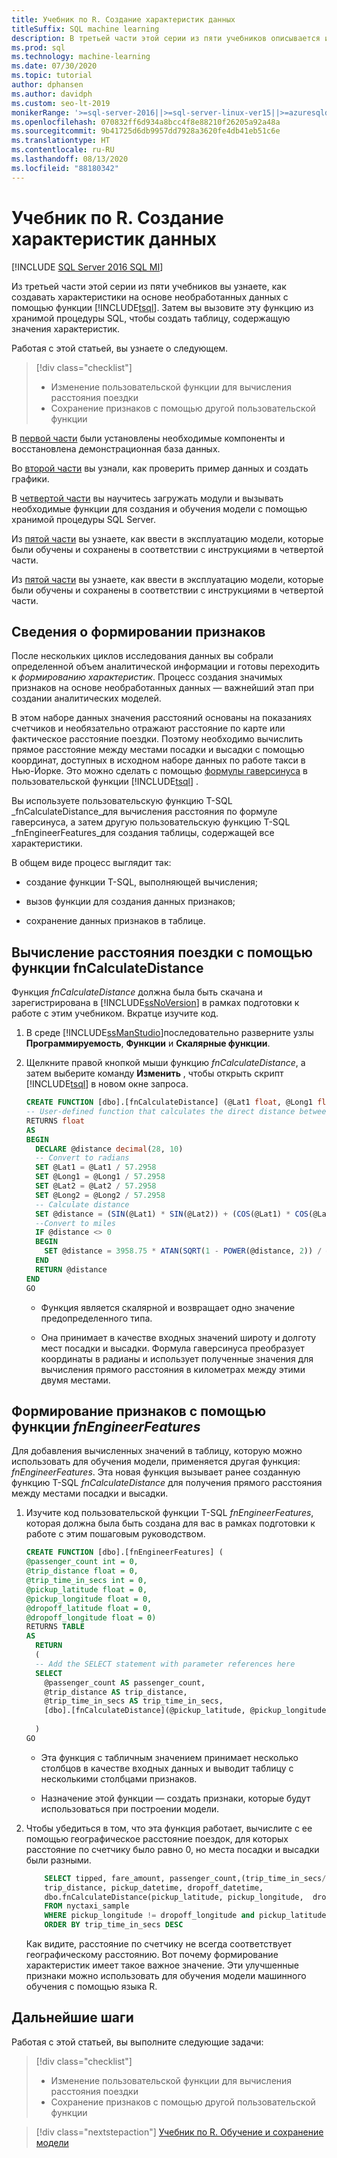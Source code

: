 ```yaml
---
title: Учебник по R. Создание характеристик данных
titleSuffix: SQL machine learning
description: В третьей части этой серии из пяти учебников описывается использование функции T-SQL для создания и хранения признаков из примера данных с помощью машинного обучения SQL.
ms.prod: sql
ms.technology: machine-learning
ms.date: 07/30/2020
ms.topic: tutorial
author: dphansen
ms.author: davidph
ms.custom: seo-lt-2019
monikerRange: '>=sql-server-2016||>=sql-server-linux-ver15||>=azuresqldb-mi-current||=sqlallproducts-allversions'
ms.openlocfilehash: 070832ff6d934a8bcc4f8e88210f26205a92a48a
ms.sourcegitcommit: 9b41725d6db9957dd7928a3620fe4db41eb51c6e
ms.translationtype: HT
ms.contentlocale: ru-RU
ms.lasthandoff: 08/13/2020
ms.locfileid: "88180342"
---
```

# <a name="r-tutorial-create-data-features"></a>Учебник по R. Создание характеристик данных
[!INCLUDE [SQL Server 2016 SQL MI](../../includes/applies-to-version/sqlserver2016-asdbmi.md)]

Из третьей части этой серии из пяти учебников вы узнаете, как создавать характеристики на основе необработанных данных с помощью функции [!INCLUDE[tsql](../../includes/tsql-md.md)]. Затем вы вызовите эту функцию из хранимой процедуры SQL, чтобы создать таблицу, содержащую значения характеристик.

Работая с этой статьей, вы узнаете о следующем.

> [!div class="checklist"]
> + Изменение пользовательской функции для вычисления расстояния поездки
> + Сохранение признаков с помощью другой пользовательской функции

В [первой части](r-taxi-classification-introduction.md) были установлены необходимые компоненты и восстановлена демонстрационная база данных.

Во [второй части](r-taxi-classification-explore-data.md) вы узнали, как проверить пример данных и создать графики.

В [четвертой части](r-taxi-classification-train-model.md) вы научитесь загружать модули и вызывать необходимые функции для создания и обучения модели с помощью хранимой процедуры SQL Server.

Из [пятой части](r-taxi-classification-deploy-model.md) вы узнаете, как ввести в эксплуатацию модели, которые были обучены и сохранены в соответствии с инструкциями в четвертой части.

Из [пятой части](sqldev-py6-operationalize-the-model.md) вы узнаете, как ввести в эксплуатацию модели, которые были обучены и сохранены в соответствии с инструкциями в четвертой части.

## <a name="about-feature-engineering"></a>Сведения о формировании признаков

После нескольких циклов исследования данных вы собрали определенной объем аналитической информации и готовы переходить к *формированию характеристик*. Процесс создания значимых признаков на основе необработанных данных — важнейший этап при создании аналитических моделей.

В этом наборе данных значения расстояний основаны на показаниях счетчиков и необязательно отражают расстояние по карте или фактическое расстояние поездки. Поэтому необходимо вычислить прямое расстояние между местами посадки и высадки с помощью координат, доступных в исходном наборе данных по работе такси в Нью-Йорке. Это можно сделать с помощью [формулы гаверсинуса](https://en.wikipedia.org/wiki/Haversine_formula) в пользовательской функции [!INCLUDE[tsql](../../includes/tsql-md.md)] .

Вы используете пользовательскую функцию T-SQL _fnCalculateDistance_для вычисления расстояния по формуле гаверсинуса, а затем другую пользовательскую функцию T-SQL _fnEngineerFeatures_для создания таблицы, содержащей все характеристики.

В общем виде процесс выглядит так:

+ создание функции T-SQL, выполняющей вычисления;

+ вызов функции для создания данных признаков;

+ сохранение данных признаков в таблице.

## <a name="calculate-trip-distance-using-fncalculatedistance"></a>Вычисление расстояния поездки с помощью функции fnCalculateDistance

Функция _fnCalculateDistance_ должна была быть скачана и зарегистрирована в [!INCLUDE[ssNoVersion](../../includes/ssnoversion-md.md)] в рамках подготовки к работе с этим учебником. Вкратце изучите код.
  
1. В среде [!INCLUDE[ssManStudio](../../includes/ssmanstudio-md.md)]последовательно разверните узлы **Программируемость**, **Функции** и **Скалярные функции**.   

2. Щелкните правой кнопкой мыши функцию _fnCalculateDistance_, а затем выберите команду **Изменить** , чтобы открыть скрипт [!INCLUDE[tsql](../../includes/tsql-md.md)] в новом окне запроса.
  
   ```sql
   CREATE FUNCTION [dbo].[fnCalculateDistance] (@Lat1 float, @Long1 float, @Lat2 float, @Long2 float)  
   -- User-defined function that calculates the direct distance between two geographical coordinates.  
   RETURNS float  
   AS  
   BEGIN  
     DECLARE @distance decimal(28, 10)  
     -- Convert to radians  
     SET @Lat1 = @Lat1 / 57.2958  
     SET @Long1 = @Long1 / 57.2958  
     SET @Lat2 = @Lat2 / 57.2958  
     SET @Long2 = @Long2 / 57.2958  
     -- Calculate distance  
     SET @distance = (SIN(@Lat1) * SIN(@Lat2)) + (COS(@Lat1) * COS(@Lat2) * COS(@Long2 - @Long1))  
     --Convert to miles  
     IF @distance <> 0  
     BEGIN  
       SET @distance = 3958.75 * ATAN(SQRT(1 - POWER(@distance, 2)) / @distance);  
     END  
     RETURN @distance  
   END
   GO
   ```
  
   + Функция является скалярной и возвращает одно значение предопределенного типа.
  
   + Она принимает в качестве входных значений широту и долготу мест посадки и высадки. Формула гаверсинуса преобразует координаты в радианы и использует полученные значения для вычисления прямого расстояния в километрах между этими двумя местами.

## <a name="generate-the-features-using-_fnengineerfeatures_"></a>Формирование признаков с помощью функции _fnEngineerFeatures_

Для добавления вычисленных значений в таблицу, которую можно использовать для обучения модели, применяется другая функция: _fnEngineerFeatures_. Эта новая функция вызывает ранее созданную функцию T-SQL _fnCalculateDistance_ для получения прямого расстояния между местами посадки и высадки. 

1. Изучите код пользовательской функции T-SQL _fnEngineerFeatures_, которая должна была быть создана для вас в рамках подготовки к работе с этим пошаговым руководством.
  
   ```sql
   CREATE FUNCTION [dbo].[fnEngineerFeatures] (  
   @passenger_count int = 0,  
   @trip_distance float = 0,  
   @trip_time_in_secs int = 0,  
   @pickup_latitude float = 0,  
   @pickup_longitude float = 0,  
   @dropoff_latitude float = 0,  
   @dropoff_longitude float = 0)  
   RETURNS TABLE  
   AS
     RETURN
     (
     -- Add the SELECT statement with parameter references here
     SELECT
       @passenger_count AS passenger_count,
       @trip_distance AS trip_distance,
       @trip_time_in_secs AS trip_time_in_secs,
       [dbo].[fnCalculateDistance](@pickup_latitude, @pickup_longitude, @dropoff_latitude, @dropoff_longitude) AS direct_distance
  
     )
   GO
   ```

   + Эта функция с табличным значением принимает несколько столбцов в качестве входных данных и выводит таблицу с несколькими столбцами признаков.

   + Назначение этой функции — создать признаки, которые будут использоваться при построении модели.

2. Чтобы убедиться в том, что эта функция работает, вычислите с ее помощью географическое расстояние поездок, для которых расстояние по счетчику было равно 0, но места посадки и высадки были разными.
  
   ```sql
       SELECT tipped, fare_amount, passenger_count,(trip_time_in_secs/60) as TripMinutes,
       trip_distance, pickup_datetime, dropoff_datetime,
       dbo.fnCalculateDistance(pickup_latitude, pickup_longitude,  dropoff_latitude, dropoff_longitude) AS direct_distance
       FROM nyctaxi_sample
       WHERE pickup_longitude != dropoff_longitude and pickup_latitude != dropoff_latitude and trip_distance = 0
       ORDER BY trip_time_in_secs DESC
   ```
  
   Как видите, расстояние по счетчику не всегда соответствует географическому расстоянию. Вот почему формирование характеристик имеет такое важное значение. Эти улучшенные признаки можно использовать для обучения модели машинного обучения с помощью языка R.

## <a name="next-steps"></a>Дальнейшие шаги

Работая с этой статьей, вы выполните следующие задачи:

> [!div class="checklist"]
> + Изменение пользовательской функции для вычисления расстояния поездки
> + Сохранение признаков с помощью другой пользовательской функции

> [!div class="nextstepaction"]
> [Учебник по R. Обучение и сохранение модели](r-taxi-classification-train-model.md)